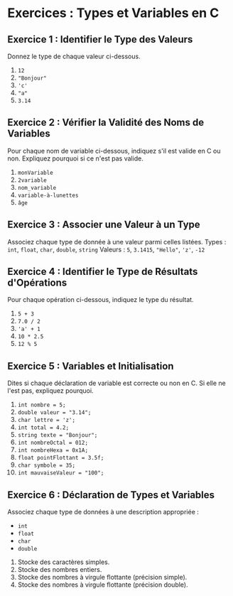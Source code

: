 # Exercices : Types et Variables en C
## Exercice 1 : Identifier le Type des Valeurs
Donnez le type de chaque valeur ci-dessous.
1. `12`
2. `"Bonjour"`
3. `'c'`
4. `"a"`
5. `3.14`
## Exercice 2 : Vérifier la Validité des Noms de Variables
Pour chaque nom de variable ci-dessous, indiquez s'il est valide en C ou non. Expliquez pourquoi si ce n'est pas valide.
1. `monVariable`
2. `2variable`
3. `nom_variable`
4. `variable-à-lunettes`
5. `âge`
## Exercice 3 : Associer une Valeur à un Type
Associez chaque type de donnée à une valeur parmi celles listées.
Types : `int`, `float`, `char`, `double`, `string`
Valeurs : `5`, `3.1415`, `"Hello"`, `'z'`, `-12`
## Exercice 4 : Identifier le Type de Résultats d'Opérations
Pour chaque opération ci-dessous, indiquez le type du résultat.
1. `5 + 3`
2. `7.0 / 2`
3. `'a' + 1`
4. `10 * 2.5`
5. `12 % 5`
## Exercice 5 : Variables et Initialisation
Dites si chaque déclaration de variable est correcte ou non en C. Si elle ne l'est pas, expliquez pourquoi.
1. `int nombre = 5;`
2. `double valeur = "3.14";`
3. `char lettre = 'z';`
4. `int total = 4.2;`
5. `string texte = "Bonjour";`
6. `int nombreOctal = 012;`
7. `int nombreHexa = 0x1A;`
8. `float pointFlottant = 3.5f;`
9. `char symbole = 35;`
10. `int mauvaiseValeur = "100";`
## Exercice 6 : Déclaration de Types et Variables
Associez chaque type de données à une description appropriée :
- `int`
- `float`
- `char`
- `double`
1. Stocke des caractères simples.
2. Stocke des nombres entiers.
3. Stocke des nombres à virgule flottante (précision simple).
4. Stocke des nombres à virgule flottante (précision double).
